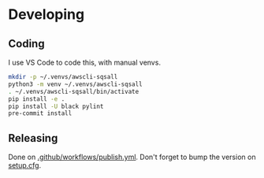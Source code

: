 # Developing

## Coding

I use VS Code to code this, with manual venvs.

```bash
mkdir -p ~/.venvs/awscli-sqsall
python3 -m venv ~/.venvs/awscli-sqsall
. ~/.venvs/awscli-sqsall/bin/activate
pip install -e .
pip install -U black pylint
pre-commit install
```

## Releasing

Done on [.github/workflows/publish.yml](.github/workflows/publish.yml). Don't
forget to bump the version on [setup.cfg](setup.cfg).
